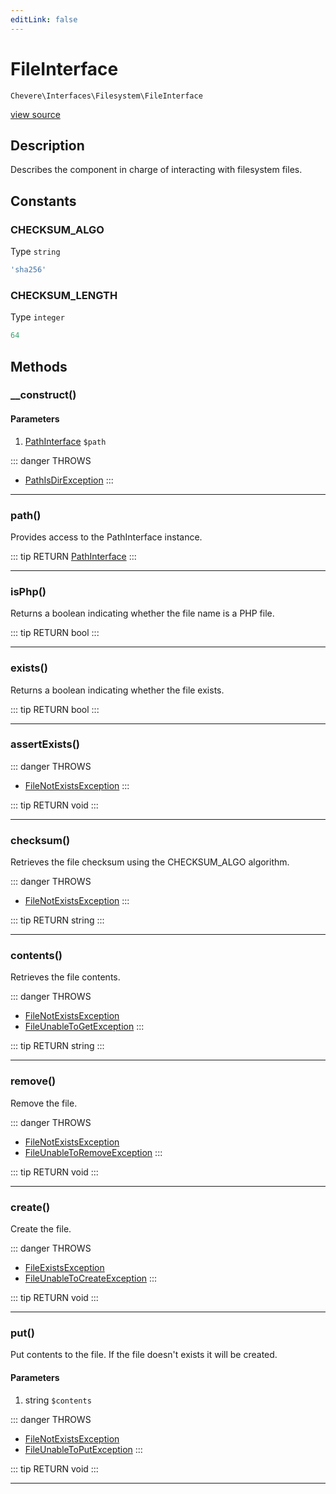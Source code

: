 ```yaml
---
editLink: false
---
```


# FileInterface

`Chevere\Interfaces\Filesystem\FileInterface`

[view source](https://github.com/chevere/chevere/blob/master/interfaces/Filesystem/FileInterface.php)

## Description

Describes the component in charge of interacting with filesystem files.

## Constants

### CHECKSUM_ALGO

Type `string`

```php
'sha256'
```

### CHECKSUM_LENGTH

Type `integer`

```php
64
```

## Methods

### __construct()

#### Parameters

1. [PathInterface](./PathInterface.md) `$path`

::: danger THROWS
- [PathIsDirException](../../Exceptions/Filesystem/PathIsDirException.md)
:::

---

### path()

Provides access to the PathInterface instance.

::: tip RETURN
[PathInterface](./PathInterface.md)
:::

---

### isPhp()

Returns a boolean indicating whether the file name is a PHP file.

::: tip RETURN
bool
:::

---

### exists()

Returns a boolean indicating whether the file exists.

::: tip RETURN
bool
:::

---

### assertExists()

::: danger THROWS
- [FileNotExistsException](../../Exceptions/Filesystem/FileNotExistsException.md)
:::

::: tip RETURN
void
:::

---

### checksum()

Retrieves the file checksum using the CHECKSUM_ALGO algorithm.

::: danger THROWS
- [FileNotExistsException](../../Exceptions/Filesystem/FileNotExistsException.md)
:::

::: tip RETURN
string
:::

---

### contents()

Retrieves the file contents.

::: danger THROWS
- [FileNotExistsException](../../Exceptions/Filesystem/FileNotExistsException.md)
- [FileUnableToGetException](../../Exceptions/Filesystem/FileUnableToGetException.md)
:::

::: tip RETURN
string
:::

---

### remove()

Remove the file.

::: danger THROWS
- [FileNotExistsException](../../Exceptions/Filesystem/FileNotExistsException.md)
- [FileUnableToRemoveException](../../Exceptions/Filesystem/FileUnableToRemoveException.md)
:::

::: tip RETURN
void
:::

---

### create()

Create the file.

::: danger THROWS
- [FileExistsException](../../Exceptions/Filesystem/FileExistsException.md)
- [FileUnableToCreateException](../../Exceptions/Filesystem/FileUnableToCreateException.md)
:::

::: tip RETURN
void
:::

---

### put()

Put contents to the file. If the file doesn't exists it will be created.

#### Parameters

1. string `$contents`

::: danger THROWS
- [FileNotExistsException](../../Exceptions/Filesystem/FileNotExistsException.md)
- [FileUnableToPutException](../../Exceptions/Filesystem/FileUnableToPutException.md)
:::

::: tip RETURN
void
:::

---
